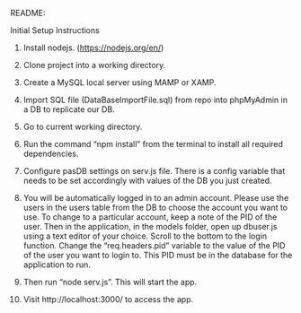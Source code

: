 README:

Initial Setup Instructions

1.	Install nodejs. (https://nodejs.org/en/)

2.	Clone project into a working directory.

3.	Create a MySQL local server using MAMP or XAMP.

4.	Import SQL file (DataBaseImportFile.sql) from repo into phpMyAdmin in a DB to replicate our DB.

5.	Go to current working directory.

6.	Run the command “npm install” from the terminal to install all required dependencies.

7.	Configure pasDB settings on serv.js file. There is a config variable that needs to be set accordingly with values of the DB you just created. 

8.	You will be automatically logged in to an admin account. Please use the users in the users table from the DB to choose the account you want to use. To change to a particular account, keep a note of the PID of the user. Then in the application, in the models folder, open up dbuser.js using a text editor of your choice. Scroll to the bottom to the login function. Change the “req.headers.pid” variable to the value of the PID of the user you want to login to. This PID must be in the database for the application to run.

9.	Then run “node serv.js”. This will start the app. 

10.	Visit http://localhost:3000/ to access the app.
